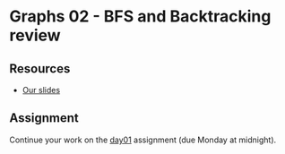 
# Graphs 02 - BFS and Backtracking review

## Resources

- [Our slides](https://drive.google.com/open?id=11---d5MbDY6IY8bGx65TPZbVaUP8z5gnm3fHLNAVk90)

## Assignment

Continue your work on the [day01](https://github.com/Olin-DSA/DSA-19/tree/master/graphs/day01) assignment (due Monday at midnight).
